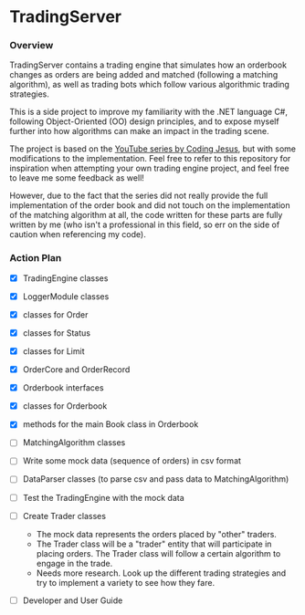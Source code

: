 # TradingServer

### <b>Overview</b>
TradingServer contains a trading engine that simulates how an orderbook changes as orders are being added and matched (following a matching algorithm), as well as trading bots which follow various algorithmic trading strategies.

This is a side project to improve my familiarity with the .NET language C#, following Object-Oriented (OO) design principles, and to expose myself further into how algorithms can make an impact in the trading scene.

The project is based on the [YouTube series by Coding Jesus](https://youtube.com/playlist?list=PLIkrF4j3_p-3fA9LyzSpT6yFPnqvJ02LS), but with some modifications to the implementation. Feel free to refer to this repository for inspiration when attempting your own trading engine project, and feel free to leave me some feedback as well! 

However, due to the fact that the series did not really provide the full implementation of the order book and did not touch on the implementation of the matching algorithm at all, the code written for these parts are fully written by me (who isn't a professional in this field, so err on the side of caution when referencing my code).


### <b>Action Plan</b>
- [x] TradingEngine classes
- [x] LoggerModule classes
- [x] classes for Order 
- [x] classes for Status
- [x] classes for Limit
- [x] OrderCore and OrderRecord
- [x] Orderbook interfaces
- [x] classes for Orderbook
- [x] methods for the main Book class in Orderbook
- [ ] MatchingAlgorithm classes
- [ ] Write some mock data (sequence of orders) in csv format
- [ ] DataParser classes (to parse csv and pass data to MatchingAlgorithm)
- [ ] Test the TradingEngine with the mock data
- [ ] Create Trader classes
    - The mock data represents the orders placed by "other" traders.
    - The Trader class will be a "trader" entity that will participate in placing orders. The Trader class will follow a certain algorithm to engage in the trade.
    - Needs more research. Look up the different trading strategies and try to implement a variety to see how they fare.
- [ ] Developer and User Guide

